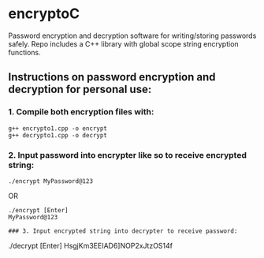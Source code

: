# encryptoC
Password encryption and decryption software for writing/storing passwords safely. Repo includes a C++ library with global scope string encryption functions.

## Instructions on password encryption and decryption for personal use:
### 1. Compile both encryption files with:
```
g++ encrypto1.cpp -o encrypt
g++ decrypto1.cpp -o decrypt
```

### 2. Input password into encrypter like so to receive encrypted string:
```
./encrypt MyPassword@123
```
OR
```
./encrypt [Enter]
MyPassword@123

### 3. Input encrypted string into decrypter to receive password:
```
./decrypt [Enter]
HsgjKm3EEIAD6]NOP2xJtzOS14f
```
